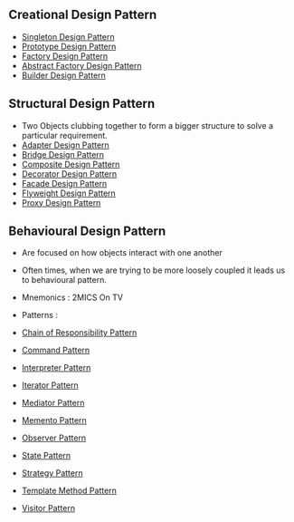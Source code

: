 ## Creational Design Pattern
- [Singleton Design Pattern](CreationalDesignPattern/notes/Singleton%20Design%20Pattern.md)
- [Prototype Design Pattern](CreationalDesignPattern/notes/Prototype%20Design%20Pattern.md)
- [Factory Design Pattern](CreationalDesignPattern/notes/Factory%20Design%20Pattern.md)
- [Abstract Factory Design Pattern](CreationalDesignPattern/notes/Abstract%20Factory%20Design%20Pattern.md)
- [Builder Design Pattern](CreationalDesignPattern/notes/Builder%20Design%20Pattern.md)
## Structural Design Pattern
- Two Objects clubbing together to form a bigger structure to solve a particular requirement.
- [Adapter Design Pattern](StructuralDesignPattern/notes/Adapter%20Design%20Pattern.md)
- [Bridge Design Pattern](StructuralDesignPattern/notes/Bridge%20Design%20Pattern.md)
- [Composite Design Pattern](StructuralDesignPattern/notes/Composite%20Design%20Pattern.md)
- [Decorator Design Pattern](StructuralDesignPattern/notes/Decorator%20Design%20Pattern.md)
- [Facade Design Pattern](StructuralDesignPattern/notes/Facade%20Design%20Pattern.md)
- [Flyweight Design Pattern](StructuralDesignPattern/notes/Flyweight%20Design%20Pattern.md)
- [Proxy Design Pattern](StructuralDesignPattern/notes/Proxy%20Design%20Pattern.md)
## Behavioural Design Pattern
- Are focused on how objects interact with one another
- Often times, when we are trying to be more loosely coupled it leads us to behavioural pattern.
- Mnemonics : 2MICS On TV

- Patterns :
- [Chain of Responsibility Pattern](BehaviouralDesignPattern/notes/Chain%20of%20Responsibility%20Pattern.md)
- [Command Pattern](BehaviouralDesignPattern/notes/Command%20Pattern.md)
- [Interpreter Pattern](BehaviouralDesignPattern/notes/Interpreter%20Pattern.md)
- [Iterator Pattern](BehaviouralDesignPattern/notes/Iterator%20Pattern.md)
- [Mediator Pattern](BehaviouralDesignPattern/notes/Mediator%20Pattern.md)
- [Memento Pattern](BehaviouralDesignPattern/notes/Memento%20Pattern.md)
- [Observer Pattern](BehaviouralDesignPattern/notes/Observer%20Pattern.md)
- [State Pattern](BehaviouralDesignPattern/notes/State%20Pattern.md)
- [Strategy Pattern](BehaviouralDesignPattern/notes/Strategy%20Pattern.md)
- [Template Method Pattern](BehaviouralDesignPattern/notes/Template%20Method%20Pattern.md)
- [Visitor Pattern](BehaviouralDesignPattern/notes/Visitor%20Pattern.md)